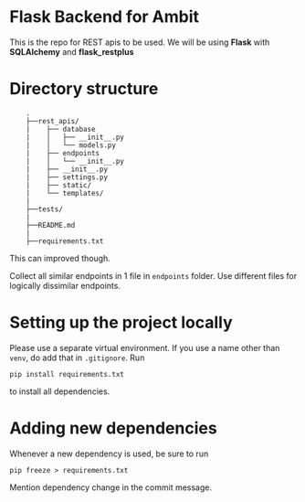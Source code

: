 # Flask Backend for Ambit

This is the repo for REST apis to be used.
We will be using **Flask** with **SQLAlchemy** and **flask_restplus**

# Directory structure
```` 
    .
    ├──rest_apis/
    |    ├── database
    |    │   ├── __init__.py
    |    │   └── models.py
    |    ├── endpoints
    |    │   └── __init__.py
    |    ├── __init__.py
    |    ├── settings.py
    |    ├── static/
    |    └── templates/
    |
    ├──tests/
    |
    ├──README.md
    |
    ├──requirements.txt
````

This can improved though.

Collect all similar endpoints in 1 file in ````endpoints```` folder. Use different files for logically dissimilar endpoints.

# Setting up the project locally
Please use a separate virtual environment. If you use a name other than ````venv````, do add that in ````.gitignore````. 
Run 
````
pip install requirements.txt
```` 
to install all dependencies.

# Adding new dependencies
Whenever a new dependency is used, be sure to run 
````
pip freeze > requirements.txt
````
Mention dependency change in the commit message.
